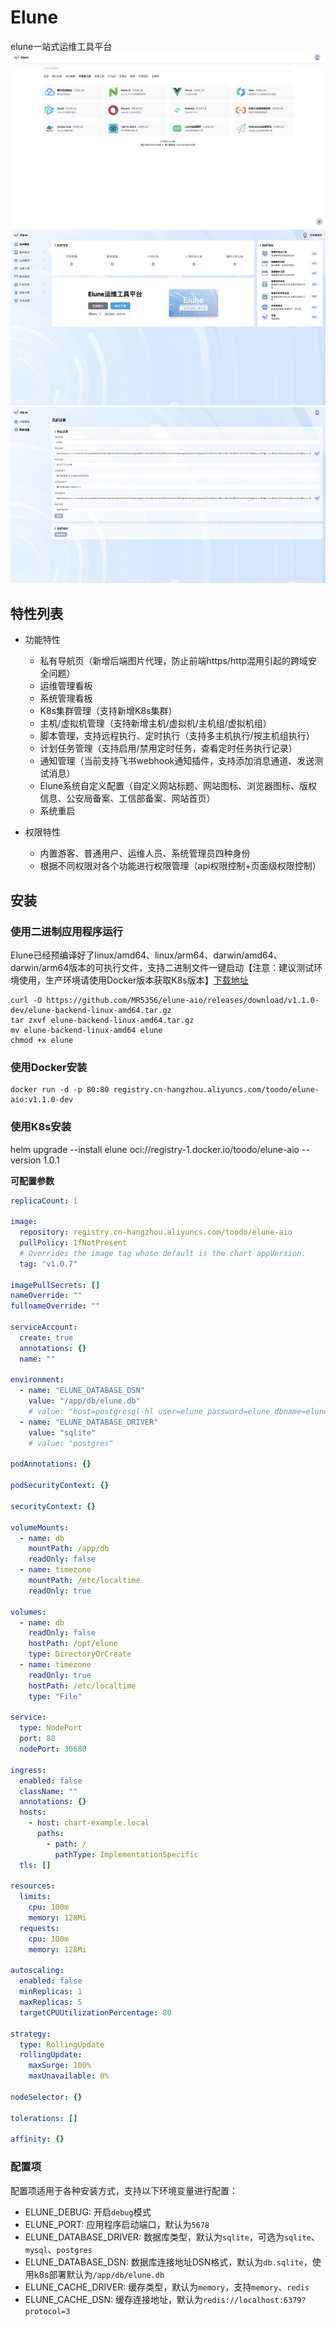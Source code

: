 # Elune
elune一站式运维工具平台
![导航页](images/nav.jpg)
![运维页](images/devops.jpg)
![管理页](images/admin.jpg)

## 特性列表
* 功能特性
  * 私有导航页（新增后端图片代理，防止前端https/http混用引起的跨域安全问题）
  * 运维管理看板
  * 系统管理看板
  * K8s集群管理（支持新增K8s集群）
  * 主机/虚拟机管理（支持新增主机/虚拟机/主机组/虚拟机组）
  * 脚本管理，支持远程执行、定时执行（支持多主机执行/按主机组执行）
  * 计划任务管理（支持启用/禁用定时任务，查看定时任务执行记录）
  * 通知管理（当前支持飞书webhook通知插件，支持添加消息通道、发送测试消息）
  * Elune系统自定义配置（自定义网站标题、网站图标、浏览器图标、版权信息、公安局备案、工信部备案、网站首页）
  * 系统重启

* 权限特性
  * 内置游客、普通用户、运维人员、系统管理员四种身份
  * 根据不同权限对各个功能进行权限管理（api权限控制+页面级权限控制）

## 安装
### 使用二进制应用程序运行
Elune已经预编译好了linux/amd64、linux/arm64、darwin/amd64、darwin/arm64版本的可执行文件，支持二进制文件一键启动【注意：建议测试环境使用，生产环境请使用Docker版本获取K8s版本】[下载地址](https://github.com/MR5356/elune-aio/releases)
```shell
curl -O https://github.com/MR5356/elune-aio/releases/download/v1.1.0-dev/elune-backend-linux-amd64.tar.gz
tar zxvf elune-backend-linux-amd64.tar.gz
mv elune-backend-linux-amd64 elune 
chmod +x elune
```
### 使用Docker安装
```shell
docker run -d -p 80:80 registry.cn-hangzhou.aliyuncs.com/toodo/elune-aio:v1.1.0-dev
```
### 使用K8s安装
helm upgrade --install elune oci://registry-1.docker.io/toodo/elune-aio --version 1.0.1

**可配置参数**
```yaml
replicaCount: 1

image:
  repository: registry.cn-hangzhou.aliyuncs.com/toodo/elune-aio
  pullPolicy: IfNotPresent
  # Overrides the image tag whose default is the chart appVersion.
  tag: "v1.0.7"

imagePullSecrets: []
nameOverride: ""
fullnameOverride: ""

serviceAccount:
  create: true
  annotations: {}
  name: ""

environment:
  - name: "ELUNE_DATABASE_DSN"
    value: "/app/db/elune.db"
    # value: "host=postgresql-hl user=elune password=elune dbname=elune port=5432 sslmode=disable TimeZone=Asia/Shanghai"
  - name: "ELUNE_DATABASE_DRIVER"
    value: "sqlite"
    # value: "postgres"

podAnnotations: {}

podSecurityContext: {}

securityContext: {}

volumeMounts:
  - name: db
    mountPath: /app/db
    readOnly: false
  - name: timezone
    mountPath: /etc/localtime
    readOnly: true

volumes:
  - name: db
    readOnly: false
    hostPath: /opt/elune
    type: DirectoryOrCreate
  - name: timezone
    readOnly: true
    hostPath: /etc/localtime
    type: "File"

service:
  type: NodePort
  port: 80
  nodePort: 30680

ingress:
  enabled: false
  className: ""
  annotations: {}
  hosts:
    - host: chart-example.local
      paths:
        - path: /
          pathType: ImplementationSpecific
  tls: []

resources:
  limits:
    cpu: 100m
    memory: 128Mi
  requests:
    cpu: 100m
    memory: 128Mi

autoscaling:
  enabled: false
  minReplicas: 1
  maxReplicas: 5
  targetCPUUtilizationPercentage: 80

strategy:
  type: RollingUpdate
  rollingUpdate:
    maxSurge: 100%
    maxUnavailable: 0%

nodeSelector: {}

tolerations: []

affinity: {}
```

### 配置项
配置项适用于各种安装方式，支持以下环境变量进行配置：

* ELUNE_DEBUG: 开启`debug`模式
* ELUNE_PORT: 应用程序启动端口，默认为`5678`
* ELUNE_DATABASE_DRIVER: 数据库类型，默认为`sqlite`，可选为`sqlite`、`mysql`、`postgres`
* ELUNE_DATABASE_DSN: 数据库连接地址DSN格式，默认为`db.sqlite`，使用k8s部署默认为`/app/db/elune.db`
* ELUNE_CACHE_DRIVER: 缓存类型，默认为`memory`，支持`memory`、`redis`
* ELUNE_CACHE_DSN: 缓存连接地址，默认为`redis://localhost:6379?protocol=3`